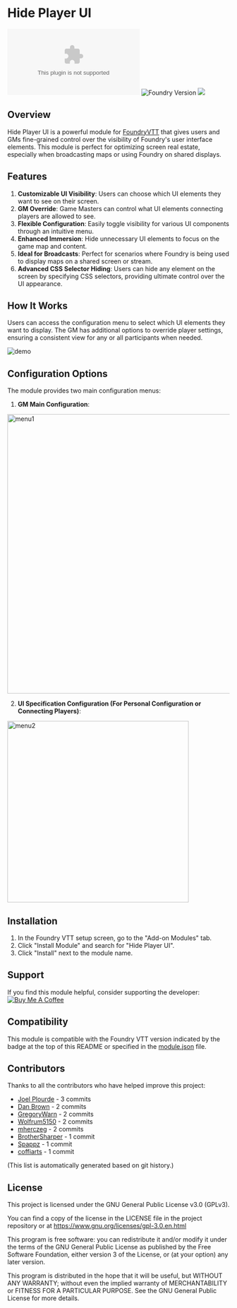 # Hide Player UI

![GitHub release (latest by date)](https://img.shields.io/github/downloads/gsimon2/hide-player-ui/latest/module.zip)
![Foundry Version](https://img.shields.io/badge/dynamic/json?color=orange&label=Foundry%20Version&query=compatibility.verified&url=https%3A%2F%2Fraw.githubusercontent.com%2Fgsimon2%2Fhide-player-ui%2Fmain%2Fmodule.json)
[![](https://img.shields.io/badge/Buy%20Me%20A%20Coffee-%243-blue)](https://www.buymeacoffee.com/gsimon2)

## Overview

Hide Player UI is a powerful module for [FoundryVTT](https://foundryvtt.com/) that gives users and GMs fine-grained control over the visibility of Foundry's user interface elements. This module is perfect for optimizing screen real estate, especially when broadcasting maps or using Foundry on shared displays.

## Features

1. **Customizable UI Visibility**: Users can choose which UI elements they want to see on their screen.
2. **GM Override**: Game Masters can control what UI elements connecting players are allowed to see.
3. **Flexible Configuration**: Easily toggle visibility for various UI components through an intuitive menu.
4. **Enhanced Immersion**: Hide unnecessary UI elements to focus on the game map and content.
5. **Ideal for Broadcasts**: Perfect for scenarios where Foundry is being used to display maps on a shared screen or stream.
6. **Advanced CSS Selector Hiding**: Users can hide any element on the screen by specifying CSS selectors, providing ultimate control over the UI appearance.

## How It Works

Users can access the configuration menu to select which UI elements they want to display. The GM has additional options to override player settings, ensuring a consistent view for any or all participants when needed.

![demo](https://github.com/user-attachments/assets/41420e2b-07c7-41f9-ab35-13c4ca915283)

## Configuration Options

The module provides two main configuration menus:

1. **GM Main Configuration**:
<img width="633" alt="menu1" src="https://github.com/user-attachments/assets/3e61bf5e-6528-4ddc-875e-fe3cf3a14f47">


2. **UI Specification Configuration (For Personal Configuration or Connecting Players)**:
<img width="411" alt="menu2" src="https://github.com/user-attachments/assets/cdc617cc-1fc3-4d28-a7f5-50c2359a64c8">


## Installation

1. In the Foundry VTT setup screen, go to the "Add-on Modules" tab.
2. Click "Install Module" and search for "Hide Player UI".
3. Click "Install" next to the module name.

## Support

If you find this module helpful, consider supporting the developer: [![Buy Me A Coffee](https://img.shields.io/badge/Buy%20Me%20A%20Coffee-%243-blue)](https://www.buymeacoffee.com/gsimon2)

## Compatibility

This module is compatible with the Foundry VTT version indicated by the badge at the top of this README or specified in the [module.json](https://github.com/gsimon2/hide-player-ui/blob/main/module.json) file.

## Contributors

Thanks to all the contributors who have helped improve this project:
- [Joel Plourde](https://github.com/joelplourde4) - 3 commits
- [Dan Brown](https://github.com/danbrownbacktablestudios) - 2 commits
- [GregoryWarn](https://github.com/GregoryWarn) - 2 commits
- [Wolfrum5150](https://github.com/Wolfrum5150) - 2 commits
- [mherczeg](https://github.com/mherczeg) - 2 commits
- [BrotherSharper](https://github.com/BrotherSharper) - 1 commit
- [Spappz](https://github.com/Spappz) - 1 commit
- [coffiarts](https://github.com/coffiarts) - 1 commit

(This list is automatically generated based on git history.)
<!--  To update, run `git shortlog -sne` and update the commit counts and usernames accordingly.-->
## License

This project is licensed under the GNU General Public License v3.0 (GPLv3).

You can find a copy of the license in the LICENSE file in the project repository or at https://www.gnu.org/licenses/gpl-3.0.en.html

This program is free software: you can redistribute it and/or modify it under the terms of the GNU General Public License as published by the Free Software Foundation, either version 3 of the License, or (at your option) any later version.

This program is distributed in the hope that it will be useful, but WITHOUT ANY WARRANTY; without even the implied warranty of MERCHANTABILITY or FITNESS FOR A PARTICULAR PURPOSE. See the GNU General Public License for more details.




